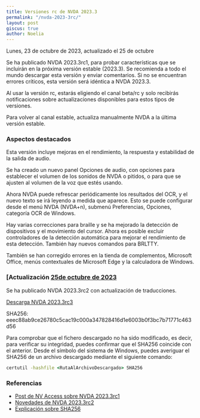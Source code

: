 ```yaml
---
title: Versiones rc de NVDA 2023.3
permalink: "/nvda-2023-3rc/"
layout: post
giscus: true
author: Noelia
---
```


<footer>Lunes, 23 de octubre de 2023, actualizado el 25 de octubre</footer>

Se ha publicado NVDA 2023.3rc1, para probar características que se incluirán en la próxima versión estable (2023.3). Se recomienda a todo el mundo descargar esta versión y enviar comentarios. Si no se encuentran errores críticos, esta versión será idéntica a NVDA 2023.3.

Al usar la versión rc, estarás eligiendo el canal beta/rc y solo recibirás notificaciones sobre actualizaciones disponibles para estos tipos de versiones.

Para volver al canal estable, actualiza manualmente NVDA a la última versión estable.

### Aspectos destacados

Esta versión incluye mejoras en el rendimiento, la respuesta y estabilidad de la salida de audio.

Se ha creado un nuevo panel Opciones de audio, con opciones para establecer el volumen de los sonidos de NVDA o pitidos, o para que se ajusten al volumen de la voz que estés usando.

Ahora NVDA puede refrescar periódicamente los resultados del OCR, y el nuevo texto se irá leyendo a medida que aparece. Esto se puede configurar desde el menú NVDA (NVDA+n), submenú Preferencias, Opciones, categoría OCR de Windows.

Hay varias correcciones para braille y se ha mejorado la detección de dispositivos y el movimiento del cursor. Ahora es posible excluir controladores de la detección automática para mejorar el rendimiento de esta detección. También hay nuevos comandos para BRLTTY.

También se han corregido errores en la tienda de complementos, Microsoft Office, menús contextuales de Microsoft Edge y la calculadora de Windows.

### [Actualización [25de octubre de 2023](https://www.nvaccess.org/post/nvda-2023-3rc2)

Se ha publicado NVDA 2023.3rc2 con actualización de traducciones.

[Descarga NVDA 2023.3rc3](https://www.nvaccess.org/files/nvda/releases/2023.3rc2/nvda_2023.3rc2.exe)

SHA256: eeec88ab9ce26780c5cac19c000a347828416d1e6003b0f3bc7b71771c463d56

Para comprobar que el fichero descargado no ha sido modificado, es decir, para verificar su integridad, puedes confirmar que el SHA256 coincide con el anterior. Desde el símbolo del sistema de Windows, puedes averiguar el SHA256 de un archivo descargado mediante el siguiente comando:

```cmd
certutil -hashfile <RutaAlArchivoDescargado> SHA256
```

### Referencias ###

* [Post de NV Access sobre NVDA 2023.3rc1](https://www.nvaccess.org/post/nvda-2023-3rc1)
* [Novedades de NVDA 2023.3rc2](https://www.nvaccess.org/files/nvda/releases/2023.3rc2/documentation/es/changes.html)
* [Explicación sobre SHA256](https://criptomundo.com/que-es-sha-256)
